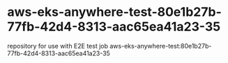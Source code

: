 # aws-eks-anywhere-test-80e1b27b-77fb-42d4-8313-aac65ea41a23-35
repository for use with E2E test job aws-eks-anywhere-test:80e1b27b-77fb-42d4-8313-aac65ea41a23-35
